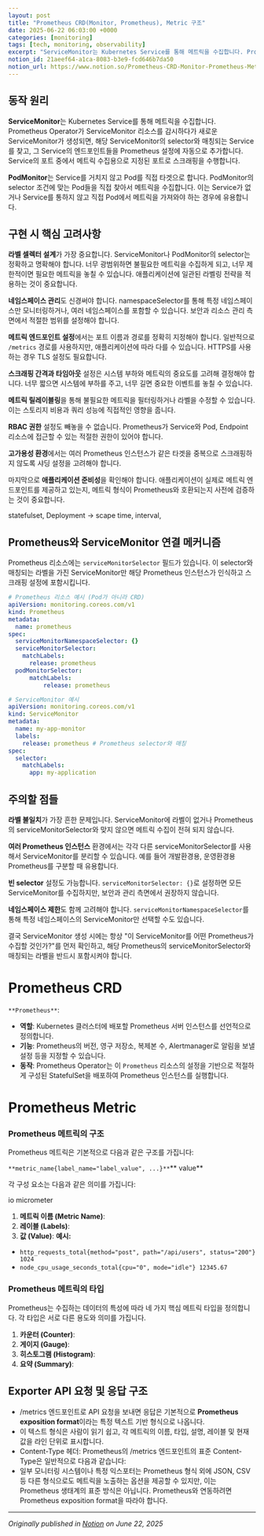 ```yaml
---
layout: post
title: "Prometheus CRD(Monitor, Prometheus), Metric 구조"
date: 2025-06-22 06:03:00 +0000
categories: [monitoring]
tags: [tech, monitoring, observability]
excerpt: "ServiceMonitor는 Kubernetes Service를 통해 메트릭을 수집합니다. Prometheus Operator가 ServiceMonitor 리소스를 감시하다가 새로운 ServiceMonitor가 생성되면, 해당 ServiceMonitor의 selector와 매칭되는 Service를 찾습니다."
notion_id: 21aeef64-a1ca-8083-b3e9-fcd646b7da50
notion_url: https://www.notion.so/Prometheus-CRD-Monitor-Prometheus-Metric-21aeef64a1ca8083b3e9fcd646b7da50
---
```


## 동작 원리

**ServiceMonitor**는 Kubernetes Service를 통해 메트릭을 수집합니다. Prometheus Operator가 ServiceMonitor 리소스를 감시하다가 새로운 ServiceMonitor가 생성되면, 해당 ServiceMonitor의 selector와 매칭되는 Service를 찾고, 그 Service의 엔드포인트들을 Prometheus 설정에 자동으로 추가합니다. Service의 포트 중에서 메트릭 수집용으로 지정된 포트로 스크래핑을 수행합니다.


<!--more-->
**PodMonitor**는 Service를 거치지 않고 Pod를 직접 타겟으로 합니다. PodMonitor의 selector 조건에 맞는 Pod들을 직접 찾아서 메트릭을 수집합니다. 이는 Service가 없거나 Service를 통하지 않고 직접 Pod에서 메트릭을 가져와야 하는 경우에 유용합니다.

## 구현 시 핵심 고려사항

**라벨 셀렉터 설계**가 가장 중요합니다. ServiceMonitor나 PodMonitor의 selector는 정확하고 명확해야 합니다. 너무 광범위하면 불필요한 메트릭을 수집하게 되고, 너무 제한적이면 필요한 메트릭을 놓칠 수 있습니다. 애플리케이션에 일관된 라벨링 전략을 적용하는 것이 중요합니다.

**네임스페이스 관리**도 신경써야 합니다. namespaceSelector를 통해 특정 네임스페이스만 모니터링하거나, 여러 네임스페이스를 포함할 수 있습니다. 보안과 리소스 관리 측면에서 적절한 범위를 설정해야 합니다.

**메트릭 엔드포인트 설정**에서는 포트 이름과 경로를 정확히 지정해야 합니다. 일반적으로 `/metrics` 경로를 사용하지만, 애플리케이션에 따라 다를 수 있습니다. HTTPS를 사용하는 경우 TLS 설정도 필요합니다.

**스크래핑 간격과 타임아웃** 설정은 시스템 부하와 메트릭의 중요도를 고려해 결정해야 합니다. 너무 짧으면 시스템에 부하를 주고, 너무 길면 중요한 이벤트를 놓칠 수 있습니다.

**메트릭 릴레이블링**을 통해 불필요한 메트릭을 필터링하거나 라벨을 수정할 수 있습니다. 이는 스토리지 비용과 쿼리 성능에 직접적인 영향을 줍니다.

**RBAC 권한** 설정도 빼놓을 수 없습니다. Prometheus가 Service와 Pod, Endpoint 리소스에 접근할 수 있는 적절한 권한이 있어야 합니다.

**고가용성 환경**에서는 여러 Prometheus 인스턴스가 같은 타겟을 중복으로 스크래핑하지 않도록 샤딩 설정을 고려해야 합니다.

마지막으로 **애플리케이션 준비성**을 확인해야 합니다. 애플리케이션이 실제로 메트릭 엔드포인트를 제공하고 있는지, 메트릭 형식이 Prometheus와 호환되는지 사전에 검증하는 것이 중요합니다.

statefulset, Deployment → scape time, interval, 

## Prometheus와 ServiceMonitor 연결 메커니즘

Prometheus 리소스에는 `serviceMonitorSelector` 필드가 있습니다. 이 selector와 매칭되는 라벨을 가진 ServiceMonitor만 해당 Prometheus 인스턴스가 인식하고 스크래핑 설정에 포함시킵니다.

```yaml
# Prometheus 리소스 예시 (Pod가 아니라 CRD)
apiVersion: monitoring.coreos.com/v1
kind: Prometheus
metadata:
  name: prometheus
spec:
  serviceMonitorNamespaceSelector: {}
  serviceMonitorSelector:
    matchLabels:
      release: prometheus
  podMonitorSelector:
	  matchLabels:
		  release: prometheus
```

```yaml
# ServiceMonitor 예시
apiVersion: monitoring.coreos.com/v1
kind: ServiceMonitor
metadata:
  name: my-app-monitor
  labels:
    release: prometheus # Prometheus selector와 매칭
spec:
  selector:
    matchLabels:
      app: my-application
```

## 주의할 점들

**라벨 불일치**가 가장 흔한 문제입니다. ServiceMonitor에 라벨이 없거나 Prometheus의 serviceMonitorSelector와 맞지 않으면 메트릭 수집이 전혀 되지 않습니다.

**여러 Prometheus 인스턴스** 환경에서는 각각 다른 serviceMonitorSelector를 사용해서 ServiceMonitor를 분리할 수 있습니다. 예를 들어 개발환경용, 운영환경용 Prometheus를 구분할 때 유용합니다.

**빈 selector** 설정도 가능합니다. `serviceMonitorSelector: {}`로 설정하면 모든 ServiceMonitor를 수집하지만, 보안과 관리 측면에서 권장하지 않습니다.

**네임스페이스 제한**도 함께 고려해야 합니다. `serviceMonitorNamespaceSelector`를 통해 특정 네임스페이스의 ServiceMonitor만 선택할 수도 있습니다.

결국 ServiceMonitor 생성 시에는 항상 "이 ServiceMonitor를 어떤 Prometheus가 수집할 것인가?"를 먼저 확인하고, 해당 Prometheus의 serviceMonitorSelector와 매칭되는 라벨을 반드시 포함시켜야 합니다.

# Prometheus CRD

`**Prometheus**`:

- **역할**: Kubernetes 클러스터에 배포할 Prometheus 서버 인스턴스를 선언적으로 정의합니다.
- **기능**: Prometheus의 버전, 영구 저장소, 복제본 수, Alertmanager로 알림을 보낼 설정 등을 지정할 수 있습니다.
- **동작**: Prometheus Operator는 이 `Prometheus` 리소스의 설정을 기반으로 적절하게 구성된 StatefulSet을 배포하여 Prometheus 인스턴스를 실행합니다.
# Prometheus Metric

### Prometheus 메트릭의 구조

Prometheus 메트릭은 기본적으로 다음과 같은 구조를 가집니다:

`**metric_name{label_name="label_value", ...}**`** value**

각 구성 요소는 다음과 같은 의미를 가집니다:

io micrometer 

1. **메트릭 이름 (Metric Name)**:
1. **레이블 (Labels)**:
1. **값 (Value)**:
**예시:**

- `http_requests_total{method="post", path="/api/users", status="200"} 1024`
- `node_cpu_usage_seconds_total{cpu="0", mode="idle"} 12345.67`
### Prometheus 메트릭의 타입

Prometheus는 수집하는 데이터의 특성에 따라 네 가지 핵심 메트릭 타입을 정의합니다. 각 타입은 서로 다른 용도와 의미를 가집니다.

1. **카운터 (Counter)**:
1. **게이지 (Gauge)**:
1. **히스토그램 (Histogram)**:
1. **요약 (Summary)**:
## Exporter API 요청 및 응답 구조

- /metrics 엔드포인트로 API 요청을 보내면 응답은 기본적으로 **Prometheus exposition format**이라는 특정 텍스트 기반 형식으로 나옵니다.
- 이 텍스트 형식은 사람이 읽기 쉽고, 각 메트릭의 이름, 타입, 설명, 레이블 및 현재 값을 라인 단위로 표시합니다.
- Content-Type 헤더:
Prometheus의 /metrics 엔드포인트의 표준 Content-Type은 일반적으로 다음과 같습니다:
- 일부 모니터링 시스템이나 특정 익스포터는 Prometheus 형식 외에 JSON, CSV 등 다른 형식으로도 메트릭을 노출하는 옵션을 제공할 수 있지만, 이는 Prometheus 생태계의 표준 방식은 아닙니다. Prometheus와 연동하려면 Prometheus exposition format을 따라야 합니다.

---

*Originally published in [Notion](https://www.notion.so/Prometheus-CRD-Monitor-Prometheus-Metric-21aeef64a1ca8083b3e9fcd646b7da50) on June 22, 2025*
